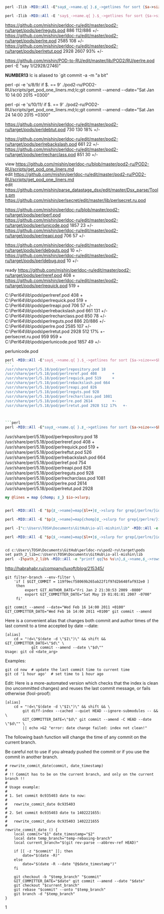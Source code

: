```perl
perl -Ilib -MIO::All -E"say$_->name.q{ }.$_->getlines for sort {$a->size<=>$b->size}grep{/lre[^fp]/}io->dir((`perldoc -l perl`=~/(.+?)[\w.]+$/))->all"  

perl -Ilib -MIO::All -E 'say$_->name.q{ }.$_->getlines for sort {$a->size<=>$b->size}grep{/perlre/}io->dir((`perldoc -l perl`=~/(.+?)[\w.]+$/))->all'  

```
https://github.com/mishin/perldoc-ru/edit/master/pod2-ru/target/pods/perlreguts.pod 886 112/886     +/-  
https://github.com/mishin/perldoc-ru/edit/master/pod2-ru/target/pods/perlre.pod 2585 108 +/-  
https://github.com/mishin/perldoc-ru/edit/master/pod2-ru/target/pods/perlretut.pod 2928 2607  93%    +/-  

https://github.com/mishin/POD-to-RU/edit/master/lib/POD2/RU/perlre.pod
perl -E "say 1/(2928/2746)"

__NUMBER13__
lc is aliased to `git commit -a -m "a bit"

perl -pi -e 's/8/9/ if $. == 9' ./pod2-ru/POD2-RU/scripts/get_pod_one_liners.md;lc;git commit --amend --date="Sat Jan 10 14:00 2015 +0300"

perl -pi -e 's/10/11/ if $. == 9' ./pod2-ru/POD2-RU/scripts/get_pod_one_liners.md;lc;git commit --amend --date="Sat Jan 24 14:00 2015 +0300"

https://github.com/mishin/perldoc-ru/edit/master/pod2-ru/target/pods/perldebtut.pod 730 130 18%             +/-  

https://github.com/mishin/perldoc-ru/edit/master/pod2-ru/target/pods/perlrebackslash.pod 661 22 +/-  
https://github.com/mishin/perldoc-ru/edit/master/pod2-ru/target/pods/perlrecharclass.pod 851 30 +/-   

view https://github.com/mishin/perldoc-ru/blob/master/pod2-ru/POD2-RU/scripts/get_pod_one_liners.md  
edit https://github.com/mishin/perldoc-ru/edit/master/pod2-ru/POD2-RU/scripts/get_pod_one_liners.md  
edit https://github.com/mishin/parse_datastage_dsx/edit/master/Dsx_parse/Tools.pm  
https://github.com/mishin/perlsecret/edit/master/lib/perlsecret.ru.pod  

https://github.com/mishin/perldoc-ru/blob/master/pod2-ru/target/pods/perlperf.pod  
https://github.com/mishin/perldoc-ru/edit/master/pod2-ru/target/pods/perlunicode.pod 1857 23 +/-  
https://github.com/mishin/perldoc-ru/edit/master/pod2-ru/target/pods/perlreapi.pod 706 57           +/-  

https://github.com/mishin/perldoc-ru/edit/master/pod2-ru/target/pods/perldebguts.pod 10             +/-  
https://github.com/mishin/perldoc-ru/edit/master/pod2-ru/target/pods/perldebug.pod 10             +/-  


ready
https://github.com/mishin/perldoc-ru/edit/master/pod2-ru/target/pods/perlreref.pod 408             +  
https://github.com/mishin/perldoc-ru/edit/master/pod2-ru/target/pods/perlrequick.pod 519           +  


C:\Perl64\lib\pods\perlreref.pod 408             +  
C:\Perl64\lib\pods\perlrequick.pod 519           +  
C:\Perl64\lib\pods\perlreapi.pod 706 57         +/-  
C:\Perl64\lib\pods\perlrebackslash.pod 661 131    +/-  
C:\Perl64\lib\pods\perlrecharclass.pod 850 78    +/-   
C:\Perl64\lib\pods\perlreguts.pod 886 20/886     +/-  
C:\Perl64\lib\pods\perlre.pod 2585 107           +/-  
C:\Perl64\lib\pods\perlretut.pod 2928 512 17%    +-  
perlsecret.ru.pod 959 959 +  
C:\Perl64\lib\pods\perlunicode.pod 1857 49 +/-  

perlunicode.pod  


```perl
perl -MIO::All -E'say$_->name.q{ }.$_->getlines for sort {$a->size<=>$b->size}grep{/lre[^f]/}io->dir((`perldoc -l perl`=~/(.+?)[\w.]+$/))->all'
```,
/usr/share/perl/5.18/pod/perlrepository.pod 18  
/usr/share/perl/5.18/pod/perlreref.pod 408       +  
/usr/share/perl/5.18/pod/perlrequick.pod 519     +  
/usr/share/perl/5.18/pod/perlrebackslash.pod 664  
/usr/share/perl/5.18/pod/perlreapi.pod 826  
/usr/share/perl/5.18/pod/perlreguts.pod 928  
/usr/share/perl/5.18/pod/perlrecharclass.pod 1081  
/usr/share/perl/5.18/pod/perlre.pod 2614         +-  
/usr/share/perl/5.18/pod/perlretut.pod 2928 512 17%   +-  



```perl
perl -MIO::All -E"say$_->name.q{ }.$_->getlines for sort {$a->size<=>$b->size}grep{/lre[^f]/}io->dir((`perldoc -l perl`=~/(.+?)[\w.]+$/))->all"
```
/usr/share/perl/5.18/pod/perlrepository.pod 18  
/usr/share/perl/5.18/pod/perlreref.pod 408   +  
/usr/share/perl/5.18/pod/perlrequick.pod 519 +   
/usr/share/perl/5.18/pod/perlreftut.pod 526  
/usr/share/perl/5.18/pod/perlrebackslash.pod 664  
/usr/share/perl/5.18/pod/perlref.pod 754  
/usr/share/perl/5.18/pod/perlreapi.pod 826  
/usr/share/perl/5.18/pod/perlreguts.pod 928  
/usr/share/perl/5.18/pod/perlrecharclass.pod 1081  
/usr/share/perl/5.18/pod/perlre.pod 2614  
/usr/share/perl/5.18/pod/perlretut.pod 2928  

```perl
my @lines = map {chomp; $_} $io->slurp;


perl -MIO::All -E "$p{$_->name}=map{$l++}$_->slurp for grep{/perlre/}io('.')->all;for $k(sort {$p{$a}<=>$p{$b}} keys %p){say qq{$k $p{$k}}}"

perl -MIO::All -E "$p{$_->name}=map{chomp}$_->slurp for grep{/perlre/}io('.')->all;for $k(sort {$p{$a}<=>$p{$b}} keys %p){say qq{$k $p{$k}}}"

perl -I"c:\Users\TOSH\Documents\GitHub\io-all-mishin\lib" -MIO::All -e "printf qq{%s %s\n},$_->name,$_->rows for sort {$a->rows<=>$b->rows}grep{$_->name=~/perlre.*\.pod/}io(q(.))->all"

perl -MIO::All -E "$p{$_->name}=map{$l++}$_->slurp for grep{/perlre/}io('.')->all;for $k(sort {$p{$a}<=>$p{$b}} keys %p){say qq{$k $p{$k}}}"


cd c:\Users\TOSH\Documents\GitHub\perldoc-ru\pod2-ru\target\pods
set path_2_lib=c:\Users\TOSH\Documents\GitHub\io-all-mishin\lib
perl  -I%path_2_lib% -MIO::All -e "printf qq{%s %s\n},$_->name,$_->rows for sort{$a->rows<=>$b->rows}grep{/perlre/}io(q(.))->all"

```


http://habrahabr.ru/company/luxoft/blog/215345/

```
git filter-branch --env-filter \
    'if [ $GIT_COMMIT = 119f9ecf58069b265ab22f1f97d2b648faf932e0 ]
     then
         export GIT_AUTHOR_DATE="Fri Jan 2 21:38:53 2009 -0800"
         export GIT_COMMITTER_DATE="Sat May 19 01:01:01 2007 -0700"
     fi'
	 
git commit --amend --date="Wed Feb 16 14:00 2011 +0100"
GIT_COMMITTER_DATE="Wed Feb 16 14:00 2011 +0100" git commit --amend
```
Here is a convenient alias that changes both commit and author times of the last commit to a time accepted by date --date:

```
[alias]
    cd = "!d=\"$(date -d \"$1\")\" && shift && GIT_COMMITTER_DATE=\"$d\" \
            git commit --amend --date \"$d\""
Usage: git cd <date_arg>
```
Examples:
```
git cd now  # update the last commit time to current time
git cd '1 hour ago'  # set time to 1 hour ago
```
Edit: Here is a more-automated version which checks that the index is clean (no uncommitted changes) and reuses the last commit message, or fails otherwise (fool-proof):
```
[alias]
    cd = "!d=\"$(date -d \"$1\")\" && shift && \
        git diff-index --cached --quiet HEAD --ignore-submodules -- && \
        GIT_COMMITTER_DATE=\"$d\" git commit --amend -C HEAD --date \"$d\"" \
        || echo >&2 "error: date change failed: index not clean!"	 
```		
The following bash function will change the time of any commit on the current branch.

Be careful not to use if you already pushed the commit or if you use the commit in another branch.
```
# rewrite_commit_date(commit, date_timestamp)
#
# !! Commit has to be on the current branch, and only on the current branch !!
# 
# Usage example:
#
# 1. Set commit 0c935403 date to now:
#
#   rewrite_commit_date 0c935403
#
# 2. Set commit 0c935403 date to 1402221655:
#
#   rewrite_commit_date 0c935403 1402221655
#
rewrite_commit_date () {
    local commit="$1" date_timestamp="$2"
    local date temp_branch="temp-rebasing-branch"
    local current_branch="$(git rev-parse --abbrev-ref HEAD)"

    if [[ -z "$commit" ]]; then
        date="$(date -R)"
    else
        date="$(date -R --date "@$date_timestamp")"
    fi

    git checkout -b "$temp_branch" "$commit"
    GIT_COMMITTER_DATE="$date" git commit --amend --date "$date"
    git checkout "$current_branch"
    git rebase "$commit" --onto "$temp_branch"
    git branch -d "$temp_branch"
}		
```
1
